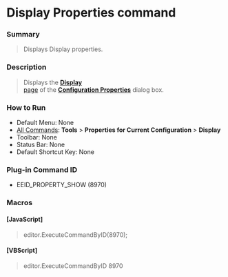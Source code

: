 # Display Properties command

### Summary

> Displays Display properties.

### Description

> Displays the [**Display** \
> page](../../dlg/properties/display/index)
> of the **[Configuration Properties](../../dlg/properties/index)**
> dialog box.

### How to Run

- Default Menu: None
- [All Commands](all_commands): **Tools** >
**Properties for Current Configuration** \> **Display**
- Toolbar: None
- Status Bar: None
- Default Shortcut Key: None

### Plug-in Command ID

- EEID\_PROPERTY\_SHOW (8970)

### Macros

#### \[JavaScript\]

> editor.ExecuteCommandByID(8970);

#### \[VBScript\]

> editor.ExecuteCommandByID 8970